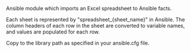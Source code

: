 Ansible module which imports an Excel spreadsheet to Ansible facts. 

Each sheet is represented by "spreadsheet_{sheet_name}" in Ansible.  The column headers of each row in the sheet are converted to variable names,  and values are populated for each row.  

Copy to the library path as specified in your ansible.cfg file.


 
